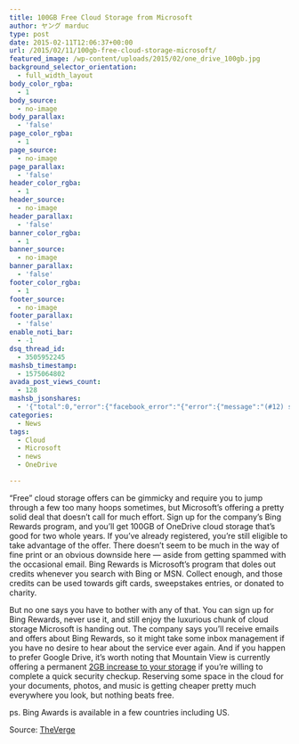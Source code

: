 ```yaml
---
title: 100GB Free Cloud Storage from Microsoft
author: ヤング marduc
type: post
date: 2015-02-11T12:06:37+00:00
url: /2015/02/11/100gb-free-cloud-storage-microsoft/
featured_image: /wp-content/uploads/2015/02/one_drive_100gb.jpg
background_selector_orientation:
  - full_width_layout
body_color_rgba:
  - 1
body_source:
  - no-image
body_parallax:
  - 'false'
page_color_rgba:
  - 1
page_source:
  - no-image
page_parallax:
  - 'false'
header_color_rgba:
  - 1
header_source:
  - no-image
header_parallax:
  - 'false'
banner_color_rgba:
  - 1
banner_source:
  - no-image
banner_parallax:
  - 'false'
footer_color_rgba:
  - 1
footer_source:
  - no-image
footer_parallax:
  - 'false'
enable_noti_bar:
  - -1
dsq_thread_id:
  - 3505952245
mashsb_timestamp:
  - 1575064802
avada_post_views_count:
  - 128
mashsb_jsonshares:
  - '{"total":0,"error":{"facebook_error":"{"error":{"message":"(#12) share field is deprecated for versions v2.9 and higher","type":"OAuthException","code":12,"fbtrace_id":"AZNjyBLfPvkLOxozq9-zeS2"}}"},"facebook_total":0}'
categories:
  - News
tags:
  - Cloud
  - Microsoft
  - news
  - OneDrive

---
```

&#8220;Free&#8221; cloud storage offers can be gimmicky and require you to jump through a few too many hoops sometimes, but Microsoft&#8217;s offering a pretty solid deal that doesn&#8217;t call for much effort. Sign up for the company&#8217;s Bing Rewards program, and you&#8217;ll get 100GB of OneDrive cloud storage<!--more--> that&#8217;s good for two whole years. If you&#8217;ve already registered, you&#8217;re still eligible to take advantage of the offer. There doesn&#8217;t seem to be much in the way of fine print or an obvious downside here — aside from getting spammed with the occasional email. Bing Rewards is Microsoft&#8217;s program that doles out credits whenever you search with Bing or MSN. Collect enough, and those credits can be used towards gift cards, sweepstakes entries, or donated to charity.

But no one says you have to bother with any of that. You can sign up for Bing Rewards, never use it, and still enjoy the luxurious chunk of cloud storage Microsoft is handing out. The company says you&#8217;ll receive emails and offers about Bing Rewards, so it might take some inbox management if you have no desire to hear about the service ever again. And if you happen to prefer Google Drive, it&#8217;s worth noting that Mountain View is currently offering a permanent <a href="http://localhost/2015/02/11/2gb-free-storage-google-drive/" target="_blank">2GB increase to your storage</a> if you&#8217;re willing to complete a quick security checkup. Reserving some space in the cloud for your documents, photos, and music is getting cheaper pretty much everywhere you look, but nothing beats free.

ps. Bing Awards is available in a few countries including US.

Source: <a href="http://www.theverge.com/2015/2/10/8013711/microsoft-one-drive-100gb-giveaway" target="_blank">TheVerge</a>